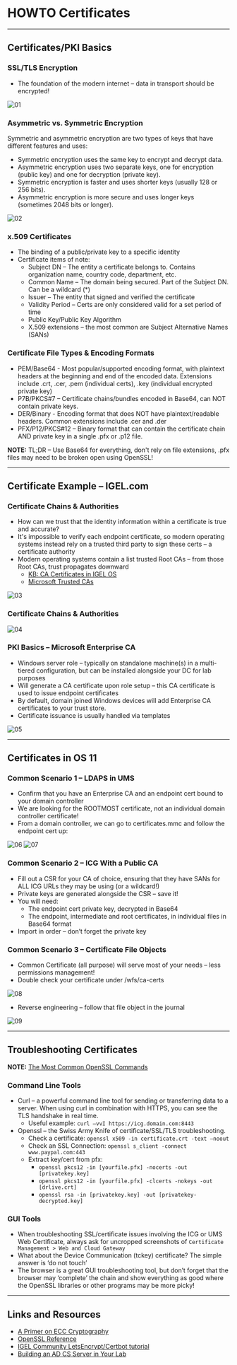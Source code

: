 # HOWTO Certificates

-----

## Certificates/PKI Basics

### SSL/TLS Encryption

- The foundation of the modern internet – data in transport should be encrypted!

![01](Images/HOWTO-Certificates-01.png)

### Asymmetric vs. Symmetric Encryption

Symmetric and asymmetric encryption are two types of keys that have different features and uses:

- Symmetric encryption uses the same key to encrypt and decrypt data.
- Asymmetric encryption uses two separate keys, one for encryption (public key) and one for decryption (private key).
- Symmetric encryption is faster and uses shorter keys (usually 128 or 256 bits).
- Asymmetric encryption is more secure and uses longer keys (sometimes 2048 bits or longer).

![02](Images/HOWTO-Certificates-02.png)

### x.509 Certificates

- The binding of a public/private key to a specific identity
- Certificate items of note:
    - Subject DN – The entity a certificate belongs to. Contains organization name, country code, department, etc.
    - Common Name – The domain being secured. Part of the Subject DN. Can be a wildcard (*)
    - Issuer – The entity that signed and verified the certificate
    - Validity Period – Certs are only considered valid for a set period of time
    - Public Key/Public Key Algorithm
    - X.509 extensions – the most common are Subject Alternative Names (SANs)

### Certificate File Types & Encoding Formats

- PEM/Base64 - Most popular/supported encoding format, with plaintext headers at the beginning and end of the encoded data. Extensions include .crt, .cer, .pem (individual certs), .key (individual encrypted private key)
- P7B/PKCS#7 – Certificate chains/bundles encoded in Base64, can NOT contain private keys.
- DER/Binary - Encoding format that does NOT have plaintext/readable headers. Common extensions include .cer and .der
- PFX/P12/PKCS#12 – Binary format that can contain the certificate chain AND private key in a single .pfx or .p12 file. 

**NOTE:** TL;DR – Use Base64 for everything, don't rely on file extensions, .pfx files may need to be broken open using OpenSSL!

-----

## Certificate Example – IGEL.com

### Certificate Chains & Authorities

- How can we trust that the identity information within a certificate is true and accurate?
- It's impossible to verify each endpoint certificate, so modern operating systems instead rely on a trusted third party to sign these certs – a certificate authority
- Modern operating systems contain a list trusted Root CAs – from those Root CAs, trust propagates downward
    - [KB: CA Certificates in IGEL OS](https://kb.igel.com/igelos-11.09/en/which-ca-certificates-are-contained-in-igel-os-101060008.html)
    - [Microsoft Trusted CAs](https://learn.microsoft.com/en-us/security/trusted-root/participants-list)

![03](Images/HOWTO-Certificates-03.png)

### Certificate Chains & Authorities

![04](Images/HOWTO-Certificates-04.png)

### PKI Basics – Microsoft Enterprise CA

- Windows server role – typically on standalone machine(s) in a multi-tiered configuration, but can be installed alongside your DC for lab purposes
- Will generate a CA certificate upon role setup – this CA certificate is used to issue endpoint certificates
- By default, domain joined Windows devices will add Enterprise CA certificates to your trust store.
- Certificate issuance is usually handled via templates

![05](Images/HOWTO-Certificates-05.png)

-----

## Certificates in OS 11

### Common Scenario 1 – LDAPS in UMS

- Confirm that you have an Enterprise CA and an endpoint cert bound to your domain controller
- We are looking for the ROOTMOST certificate, not an individual domain controller certificate!
- From a domain controller, we can go to certificates.mmc and follow the endpoint cert up:

![06](Images/HOWTO-Certificates-06.png)
![07](Images/HOWTO-Certificates-07.png)

### Common Scenario 2 – ICG With a Public CA

- Fill out a CSR for your CA of choice, ensuring that they have SANs for ALL ICG URLs they may be using (or a wildcard!)
- Private keys are generated alongside the CSR – save it!
- You will need:
    - The endpoint cert private key, decrypted in Base64
    - The endpoint, intermediate and root certificates, in individual files in Base64 format
- Import in order – don’t forget the private key

### Common Scenario 3 – Certificate File Objects

- Common Certificate (all purpose) will serve most of your needs – less permissions management!
- Double check your certificate under /wfs/ca-certs

![08](Images/HOWTO-Certificates-08.png)

- Reverse engineering – follow that file object in the journal

![09](Images/HOWTO-Certificates-09.png)

-----

## Troubleshooting Certificates

**NOTE:** [The Most Common OpenSSL Commands](https://www.sslshopper.com/article-most-common-openssl-commands.html)

### Command Line Tools

- Curl – a powerful command line tool for sending or transferring data to a server. When using curl in combination with HTTPS, you can see the TLS handshake in real time.
    - Useful example: `curl –vvI https://icg.domain.com:8443`
- Openssl – the Swiss Army Knife of certificate/SSL/TLS troubleshooting.
    - Check a certificate: `openssl x509 -in certificate.crt -text –noout`
    - Check an SSL Connection: `openssl s_client -connect www.paypal.com:443`
    - Extract key/cert from pfx: 
        - `openssl pkcs12 -in [yourfile.pfx] -nocerts -out [privatekey.key]`
        - `openssl pkcs12 -in [yourfile.pfx] -clcerts -nokeys -out [drlive.crt]`
        - `openssl rsa -in [privatekey.key] -out [privatekey-decrypted.key]`

### GUI Tools

- When troubleshooting SSL/certificate issues involving the ICG or UMS Web Certificate, always ask for uncropped screenshots of `Certificate Management > Web and Cloud Gateway`
- What about the Device Communication (tckey) certificate? The simple answer is ‘do not touch’ 
- The browser is a great GUI troubleshooting tool, but don’t forget that the browser may ‘complete’ the chain and show everything as good where the OpenSSL libraries or other programs may be more picky! 

-----

## Links and Resources

- [A Primer on ECC Cryptography](https://blog.cloudflare.com/a-relatively-easy-to-understand-primer-on-elliptic-curve-cryptography)
- [OpenSSL Reference](https://www.sslshopper.com/article-most-common-openssl-commands.html)
- [IGEL Community LetsEncrypt/Certbot tutorial](https://igel-community.github.io/IGEL-Docs-v02/Docs/HOWTO-ICG-Free-Signed-Certificate/?h=)
- [Building an AD CS Server in Your Lab](https://virtuallythere.blog/2018/04/24/making-things-a-bit-more-secure-part-1/)
